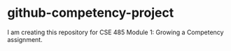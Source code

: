 # github-competency-project

I am creating this repository for CSE 485 Module 1: Growing a Competency assignment.

